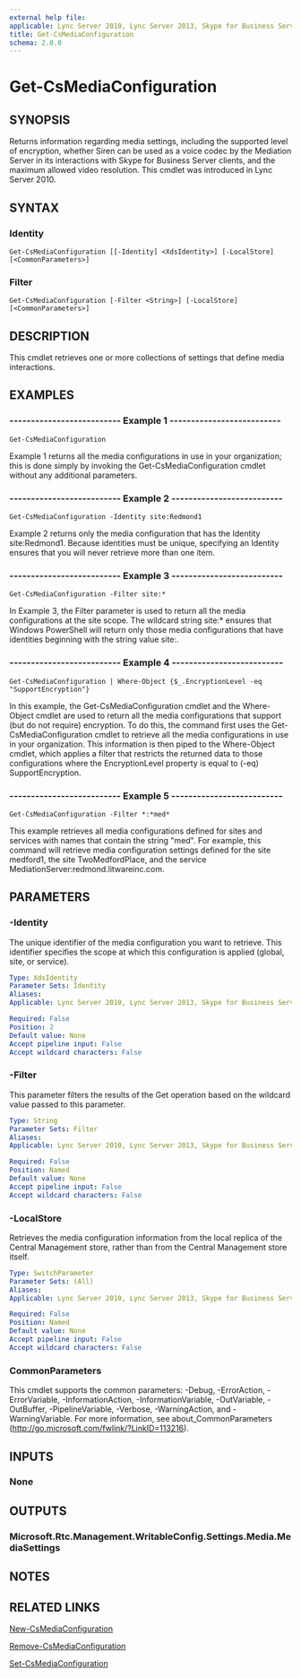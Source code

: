```yaml
---
external help file: 
applicable: Lync Server 2010, Lync Server 2013, Skype for Business Server 2015
title: Get-CsMediaConfiguration
schema: 2.0.0
---
```


# Get-CsMediaConfiguration

## SYNOPSIS
Returns information regarding media settings, including the supported level of encryption, whether Siren can be used as a voice codec by the Mediation Server in its interactions with Skype for Business Server clients, and the maximum allowed video resolution.
This cmdlet was introduced in Lync Server 2010.


## SYNTAX

### Identity
```
Get-CsMediaConfiguration [[-Identity] <XdsIdentity>] [-LocalStore] [<CommonParameters>]
```

### Filter
```
Get-CsMediaConfiguration [-Filter <String>] [-LocalStore] [<CommonParameters>]
```

## DESCRIPTION
This cmdlet retrieves one or more collections of settings that define media interactions.


## EXAMPLES

### -------------------------- Example 1 --------------------------
```
Get-CsMediaConfiguration
```

Example 1 returns all the media configurations in use in your organization; this is done simply by invoking the Get-CsMediaConfiguration cmdlet without any additional parameters.

### -------------------------- Example 2 --------------------------
```
Get-CsMediaConfiguration -Identity site:Redmond1
```

Example 2 returns only the media configuration that has the Identity site:Redmond1.
Because identities must be unique, specifying an Identity ensures that you will never retrieve more than one item.

### -------------------------- Example 3 --------------------------
```
Get-CsMediaConfiguration -Filter site:*
```

In Example 3, the Filter parameter is used to return all the media configurations at the site scope.
The wildcard string site:* ensures that Windows PowerShell will return only those media configurations that have identities beginning with the string value site:.

### -------------------------- Example 4 --------------------------
```
Get-CsMediaConfiguration | Where-Object {$_.EncryptionLevel -eq "SupportEncryption"}
```

In this example, the Get-CsMediaConfiguration cmdlet and the Where-Object cmdlet are used to return all the media configurations that support (but do not require) encryption.
To do this, the command first uses the Get-CsMediaConfiguration cmdlet to retrieve all the media configurations in use in your organization.
This information is then piped to the Where-Object cmdlet, which applies a filter that restricts the returned data to those configurations where the EncryptionLevel property is equal to (-eq) SupportEncryption.

### -------------------------- Example 5 --------------------------
```
Get-CsMediaConfiguration -Filter *:*med*
```

This example retrieves all media configurations defined for sites and services with names that contain the string "med".
For example, this command will retrieve media configuration settings defined for the site medford1, the site TwoMedfordPlace, and the service MediationServer:redmond.litwareinc.com.


## PARAMETERS

### -Identity
The unique identifier of the media configuration you want to retrieve.
This identifier specifies the scope at which this configuration is applied (global, site, or service).

```yaml
Type: XdsIdentity
Parameter Sets: Identity
Aliases: 
Applicable: Lync Server 2010, Lync Server 2013, Skype for Business Server 2015

Required: False
Position: 2
Default value: None
Accept pipeline input: False
Accept wildcard characters: False
```

### -Filter
This parameter filters the results of the Get operation based on the wildcard value passed to this parameter.

```yaml
Type: String
Parameter Sets: Filter
Aliases: 
Applicable: Lync Server 2010, Lync Server 2013, Skype for Business Server 2015

Required: False
Position: Named
Default value: None
Accept pipeline input: False
Accept wildcard characters: False
```

### -LocalStore
Retrieves the media configuration information from the local replica of the Central Management store, rather than from the Central Management store itself.

```yaml
Type: SwitchParameter
Parameter Sets: (All)
Aliases: 
Applicable: Lync Server 2010, Lync Server 2013, Skype for Business Server 2015

Required: False
Position: Named
Default value: None
Accept pipeline input: False
Accept wildcard characters: False
```

### CommonParameters
This cmdlet supports the common parameters: -Debug, -ErrorAction, -ErrorVariable, -InformationAction, -InformationVariable, -OutVariable, -OutBuffer, -PipelineVariable, -Verbose, -WarningAction, and -WarningVariable. For more information, see about_CommonParameters (http://go.microsoft.com/fwlink/?LinkID=113216).


## INPUTS

### None


## OUTPUTS

### Microsoft.Rtc.Management.WritableConfig.Settings.Media.MediaSettings


## NOTES


## RELATED LINKS

[New-CsMediaConfiguration]()

[Remove-CsMediaConfiguration]()

[Set-CsMediaConfiguration]()